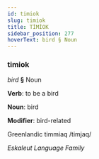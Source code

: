 ```yaml
---
id: timiok
slug: timiok
title: TİMİOK
sidebar_position: 277
hoverText: bird § Noun
---
```


### timiok

*bird* **§** Noun

**Verb**: to be a bird

**Noun**: bird

**Modifier**: bird-related

Greenlandic timmiaq /timjaq/

*Eskaleut Language Family*